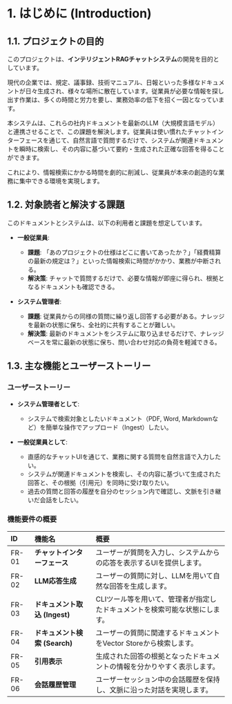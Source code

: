 # 1. はじめに (Introduction)

## 1.1. プロジェクトの目的

このプロジェクトは、**インテリジェントRAGチャットシステム**の開発を目的としています。

現代の企業では、規定、議事録、技術マニュアル、日報といった多様なドキュメントが日々生成され、様々な場所に散在しています。従業員が必要な情報を探し出す作業は、多くの時間と労力を要し、業務効率の低下を招く一因となっています。

本システムは、これらの社内ドキュメントを最新のLLM（大規模言語モデル）と連携させることで、この課題を解決します。従業員は使い慣れたチャットインターフェースを通じて、自然言語で質問するだけで、システムが関連ドキュメントを瞬時に検索し、その内容に基づいて要約・生成された正確な回答を得ることができます。

これにより、情報検索にかかる時間を劇的に削減し、従業員が本来の創造的な業務に集中できる環境を実現します。

## 1.2. 対象読者と解決する課題

このドキュメントとシステムは、以下の利用者と課題を想定しています。

-   **一般従業員**:
    -   **課題**: 「あのプロジェクトの仕様はどこに書いてあったか？」「経費精算の最新の規定は？」といった情報検索に時間がかかり、業務が中断される。
    -   **解決策**: チャットで質問するだけで、必要な情報が即座に得られ、根拠となるドキュメントも確認できる。

-   **システム管理者**:
    -   **課題**: 従業員からの同様の質問に繰り返し回答する必要がある。ナレッジを最新の状態に保ち、全社的に共有することが難しい。
    -   **解決策**: 最新のドキュメントをシステムに取り込ませるだけで、ナレッジベースを常に最新の状態に保ち、問い合わせ対応の負荷を軽減できる。

## 1.3. 主な機能とユーザーストーリー

### ユーザーストーリー

-   **システム管理者として**:
    -   システムで検索対象としたいドキュメント（PDF, Word, Markdownなど）を簡単な操作でアップロード（Ingest）したい。

-   **一般従業員として**:
    -   直感的なチャットUIを通じて、業務に関する質問を自然言語で入力したい。
    -   システムが関連ドキュメントを検索し、その内容に基づいて生成された回答と、その根拠（引用元）を同時に受け取りたい。
    -   過去の質問と回答の履歴を自分のセッション内で確認し、文脈を引き継いだ会話をしたい。

### 機能要件の概要

| ID | 機能名 | 概要 |
| :-- | :--- | :--- |
| FR-01 | **チャットインターフェース** | ユーザーが質問を入力し、システムからの応答を表示するUIを提供します。 |
| FR-02 | **LLM応答生成** | ユーザーの質問に対し、LLMを用いて自然な回答を生成します。 |
| FR-03 | **ドキュメント取込 (Ingest)** | CLIツール等を用いて、管理者が指定したドキュメントを検索可能な状態にします。 |
| FR-04 | **ドキュメント検索 (Search)** | ユーザーの質問に関連するドキュメントをVector Storeから検索します。 |
| FR-05 | **引用表示** | 生成された回答の根拠となったドキュメントの情報を分かりやすく表示します。 |
| FR-06 | **会話履歴管理** | ユーザーセッション中の会話履歴を保持し、文脈に沿った対話を実現します。 |
